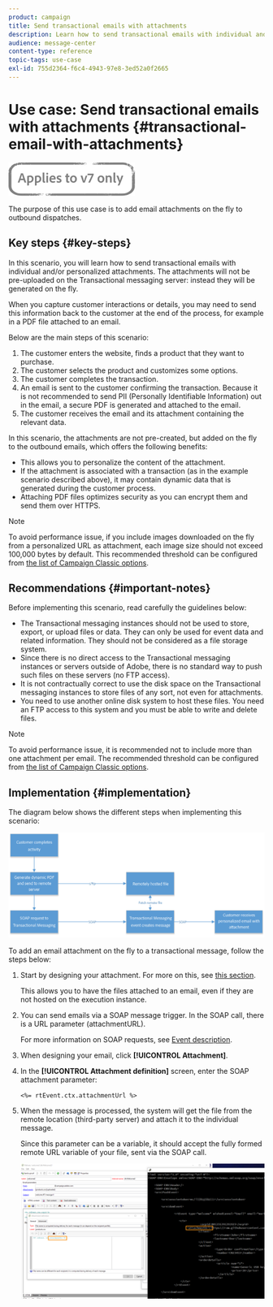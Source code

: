 ```yaml
---
product: campaign
title: Send transactional emails with attachments
description: Learn how to send transactional emails with individual and/or personalized attachments using Adobe Campaign Classic.
audience: message-center
content-type: reference
topic-tags: use-case
exl-id: 755d2364-f6c4-4943-97e8-3ed52a0f2665
---
```

# Use case: Send transactional emails with attachments {#transactional-email-with-attachments}

![](../../assets/v7-only.svg)

The purpose of this use case is to add email attachments on the fly to outbound dispatches.

## Key steps {#key-steps}

In this scenario, you will learn how to send transactional emails with individual and/or personalized attachments. The attachments will not be pre-uploaded on the Transactional messaging server: instead they will be generated on the fly.

When you capture customer interactions or details, you may need to send this information back to the customer at the end of the process, for example in a PDF file attached to an email.

Below are the main steps of this scenario:

1. The customer enters the website, finds a product that they want to purchase.
1. The customer selects the product and customizes some options.
1. The customer completes the transaction.
1. An email is sent to the customer confirming the transaction. Because it is not recommended to send PII (Personally Identifiable Information) out in the email, a secure PDF is generated and attached to the email.
1. The customer receives the email and its attachment containing the relevant data.

In this scenario, the attachments are not pre-created, but added on the fly to the outbound emails, which offers the following benefits:

* This allows you to personalize the content of the attachment.
* If the attachment is associated with a transaction (as in the example scenario described above), it may contain dynamic data that is generated during the customer process.
* Attaching PDF files optimizes security as you can encrypt them and send them over HTTPS.

>[!NOTE]
>
>To avoid performance issue, if you include images downloaded on the fly from a personalized URL as attachment, each image size should not exceed 100,000 bytes by default. This recommended threshold can be configured from [the list of Campaign Classic options](../../installation/using/configuring-campaign-options.md#delivery).

## Recommendations {#important-notes}

Before implementing this scenario, read carefully the guidelines below:

* The Transactional messaging instances should not be used to store, export, or upload files or data. They can only be used for event data and related information. They should not be considered as a file storage system.
* Since there is no direct access to the Transactional messaging instances or servers outside of Adobe, there is no standard way to push such files on these servers (no FTP access). 
* It is not contractually correct to use the disk space on the Transactional messaging instances to store files of any sort, not even for attachments.
* You need to use another online disk system to host these files. You need an FTP access to this system and you must be able to write and delete files.

>[!NOTE]
>
>To avoid performance issue, it is recommended not to include more than one attachment per email. The recommended threshold can be configured from [the list of Campaign Classic options](../../installation/using/configuring-campaign-options.md#delivery).

## Implementation {#implementation}

The diagram below shows the different steps when implementing this scenario:

![](assets/message-center-uc1.png)

To add an email attachment on the fly to a transactional message, follow the steps below:

1. Start by designing your attachment. For more on this, see [this section](../../delivery/using/attaching-files.md#attach-a-personalized-file).
    
    This allows you to have the files attached to an email, even if they are not hosted on the execution instance.

1. You can send emails via a SOAP message trigger. In the SOAP call, there is a URL parameter (attachmentURL).

    For more information on SOAP requests, see [Event description](../../message-center/using/event-description.md).

1. When designing your email, click **[!UICONTROL Attachment]**.

1. In the **[!UICONTROL Attachment definition]** screen, enter the SOAP attachment parameter:

    ```
    <%= rtEvent.ctx.attachmentUrl %>
    ```

1. When the message is processed, the system will get the file from the remote location (third-party server) and attach it to the individual message.

    Since this parameter can be a variable, it should accept the fully formed remote URL variable of your file, sent via the SOAP call.

    ![](assets/message-center-uc2.png)

